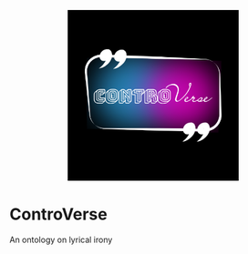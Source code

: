 <p align="center">
  <img src="assets/CoVerlogo.png" alt="ControVerse logo" width="300"/>
</p>

# ControVerse
An ontology on lyrical irony 
